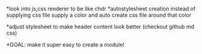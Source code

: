 *look into js,css renderer to be like chdr
*autostylesheet creation instead of supplying css file supply a color and auto create css file around that color

*adjust stylesheet to make header content look better (checkout github md css)

*GOAL: make it super easy to create a module!
